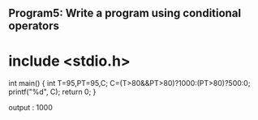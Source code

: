 ## Program5: Write a program using conditional operators 

# include <stdio.h>
int main()
{ 
 int T=95,PT=95,C;
 C=(T>80&&PT>80)?1000:(PT>80)?500:0;
 printf("%d", C);
 return 0;
}
 
output : 1000
  

